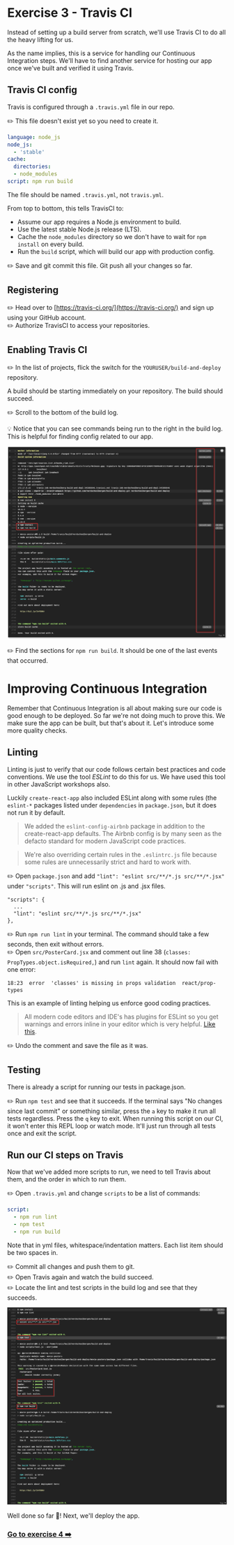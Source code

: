 # Exercise 3 - Travis CI

Instead of setting up a build server from scratch, we'll use Travis CI to do all the heavy lifting for us.

As the name implies, this is a service for handling our Continuous Integration steps. We'll have to find another service for hosting our app once we've built and verified it using Travis.

## Travis CI config

Travis is configured through a `.travis.yml` file in our repo.

:pencil2: This file doesn't exist yet so you need to create it.

```yml
language: node_js
node_js:
  - 'stable'
cache:
  directories:
  - node_modules
script: npm run build
```

The file should be named `.travis.yml`, not `travis.yml`.

From top to bottom, this tells TravisCI to:

* Assume our app requires a Node.js environment to build.
* Use the latest stable Node.js release (LTS).
* Cache the `node_modules` directory so we don't have to wait for `npm install` on every build.
* Run the `build` script, which will build our app with production config.

:pencil2: Save and git commit this file. Git push all your changes so far.

## Registering

:pencil2: Head over to [https://travis-ci.org/](https://travis-ci.org/) and sign up using your GitHub account.  
:pencil2: Authorize TravisCI to access your repositories.

## Enabling Travis CI

:pencil2: In the list of projects, flick the switch for the `YOURUSER/build-and-deploy` repository.

A build should be starting immediately on your repository. The build should succeed.

:pencil2: Scroll to the bottom of the build log.

:bulb: Notice that you can see commands being run to the right in the build log. This is helpful for finding config related to our app.

![](./images/travis01.png)

:pencil2: Find the sections for `npm run build`. It should be one of the last events that occurred.

# Improving Continuous Integration

Remember that Continuous Integration is all about making sure our code is good enough to be deployed. So far we're not doing much to prove this. We make sure the app can be built, but that's about it. Let's introduce some more quality checks.

## Linting

Linting is just to verify that our code follows certain best practices and code conventions. We use the tool _ESLint_ to do this for us. We have used this tool in other JavaScript workshops also.

Luckily `create-react-app` also included ESLint along with some rules (the `eslint-*` packages listed under `dependencies` in `package.json`, but it does not run it by default.

> We added the `eslint-config-airbnb` package in addition to the create-react-app defaults. The Airbnb config is by many seen as the defacto standard for modern JavaScript code practices.

> We're also overriding certain rules in the `.eslintrc.js` file because some rules are unnecessarily strict and hard to work with.

:pencil2: Open `package.json` and add `"lint": "eslint src/**/*.js src/**/*.jsx"` under `"scripts"`. This will run eslint on .js and .jsx files.

```
"scripts": {
  ...
  "lint": "eslint src/**/*.js src/**/*.jsx"
},
```

:pencil2: Run `npm run lint` in your terminal. The command should take a few seconds, then exit without errors.  
:pencil2: Open `src/PosterCard.jsx` and comment out line 38 (`classes: PropTypes.object.isRequired,`) and run `lint` again. It should now fail with one error:

```
18:23  error  'classes' is missing in props validation  react/prop-types
```

This is an example of linting helping us enforce good coding practices.

> All modern code editors and IDE's has plugins for ESLint so you get warnings and errors inline in your editor which is very helpful. [Like this](./images/eslint01.png).

:pencil2: Undo the comment and save the file as it was.

## Testing

There is already a script for running our tests in package.json.

:pencil2: Run `npm test` and see that it succeeds. If the terminal says "No changes since last commit" or something similar, press the `a` key to make it run all tests regardless. Press the `q` key to exit. When running this script on our CI, it won't enter this REPL loop or watch mode. It'll just run through all tests once and exit the script.

## Run our CI steps on Travis

Now that we've added more scripts to run, we need to tell Travis about them, and the order in which to run them.

:pencil2: Open `.travis.yml` and change `scripts` to be a list of commands:

```yml
script:
  - npm run lint
  - npm test
  - npm run build
```

Note that in yml files, whitespace/indentation matters. Each list item should be two spaces in.

:pencil2: Commit all changes and push them to git.  
:pencil2: Open Travis again and watch the build succeed.  
:pencil2: Locate the lint and test scripts in the build log and see that they succeeds.

![](./images/travis02.png)

Well done so far :tada:! Next, we'll deploy the app.

### [Go to exercise 4 :arrow_right:](./exercise_4.md)
